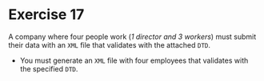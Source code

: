 # Exercise 17
A company where four people work (*1 director and 3 workers*) must submit their data with an `XML` file that validates with the attached 
`DTD`. 
- You must generate an `XML` file with four employees that validates with the specified `DTD`.
